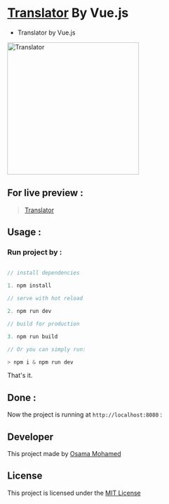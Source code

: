 # [Translator](https://osamamohamed1234.github.io/translator_vue) By Vue.js
* Translator by Vue.js

[<img src="https://vuejs.org/images/logo.png" width="300" title="Translator" >](https://github.com/OSAMAMOHAMED1234)


## For live preview :
> [Translator](https://osamamohamed1234.github.io/translator_vue)




## Usage :
### Run project by :

``` vue.js

// install dependencies

1. npm install

// serve with hot reload

2. npm run dev

// build for production

3. npm run build

// Or you can simply run:

> npm i & npm run dev

```

That's it.

## Done :

Now the project is running at `http://localhost:8080` :


## Developer
This project made by [Osama Mohamed](https://www.facebook.com/osama.mohamed.ms)

## License
This project is licensed under the [MIT License](https://opensource.org/licenses/MIT)
